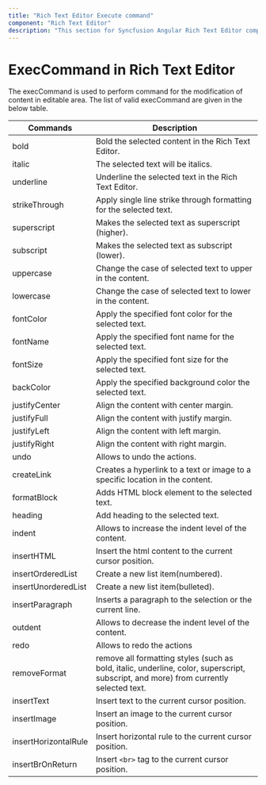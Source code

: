 ```yaml
---
title: "Rich Text Editor Execute command"
component: "Rich Text Editor"
description: "This section for Syncfusion Angular Rich Text Editor component explains the execcommand used for editing and formatting the content."
---
```


# ExecCommand in Rich Text Editor

The execCommand is used to perform command for the modification of content in editable area. The list of valid execCommand are given in the below table.

| Commands | Description |
|----------------|---------|
| bold | Bold the selected content in the Rich Text Editor. |
| italic | The selected text will be italics. |
| underline | Underline the selected text in the Rich Text Editor. |
| strikeThrough | Apply single line strike through formatting for the selected text. |
| superscript | Makes the selected text as superscript (higher). |
| subscript | Makes the selected text as subscript (lower). |
| uppercase | Change the case of selected text to upper  in the content. |
| lowercase | Change the case of selected text to lower in the content. |
| fontColor | Apply the specified font color for the selected text. |
| fontName | Apply the specified font name for the selected text. |
| fontSize | Apply the specified font size for the selected text. |
| backColor | Apply the specified background color the selected text. |
| justifyCenter | Align the content with center margin. |
| justifyFull | Align the content with justify margin. |
| justifyLeft | Align the content with left margin. |
| justifyRight | Align the content with right margin. |
| undo | Allows to undo the actions. |
| createLink | Creates a hyperlink to a text or image to a specific location in the content. |
| formatBlock | Adds HTML block element to the selected text. |
| heading | Add heading to the selected text. |
| indent | Allows to increase the indent level of the content. |
| insertHTML | Insert the html content to the current cursor position. |
| insertOrderedList | Create a new list item(numbered). |
| insertUnorderedList | Create a new list item(bulleted). |
| insertParagraph | Inserts a paragraph to the selection or the current line. |
| outdent | Allows to decrease the indent level of the content. |
| redo | Allows to redo the actions |
| removeFormat | remove all formatting styles (such as bold, italic, underline, color, superscript, subscript, and more) from currently selected text. |
| insertText | Insert text to the current cursor position. |
| insertImage | Insert an image to the current cursor position. |
| insertHorizontalRule | Insert horizontal rule to the current cursor position. |
| insertBrOnReturn | Insert `<br>` tag to the current cursor position. |